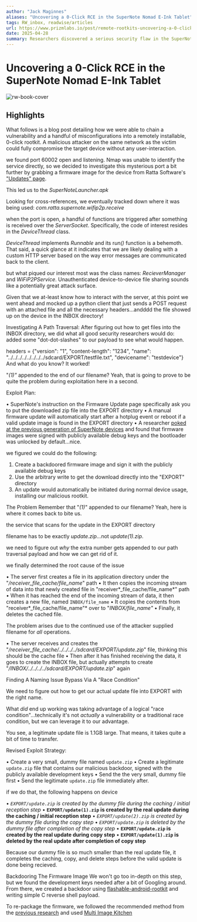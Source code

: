 ```yaml
---
author: "Jack Maginnes"
aliases: "Uncovering a 0-Click RCE in the SuperNote Nomad E-Ink Tablet"
tags: RW_inbox, readwise/articles
url: https://www.prizmlabs.io/post/remote-rootkits-uncovering-a-0-click-rce-in-the-supernote-nomad-e-ink-tablet?ref=blog.exploits.club?__readwiseLocation=
date: 2025-04-28
summary: Researchers discovered a serious security flaw in the SuperNote Nomad E-ink Tablet that allows for a remote installation of a rootkit without any user interaction. They found that a misconfiguration in the device's file-sharing system could be exploited to overwrite important files with malicious updates. After notifying the manufacturer, they agreed to fix the vulnerability in a future update.
---
```

# Uncovering a 0-Click RCE in the SuperNote Nomad E-Ink Tablet

![rw-book-cover](https://static.wixstatic.com/media/82b748_624e8f67c9d947258767a24d625667cf~mv2.avif/v1/fill/w_980,h_551,al_c,q_85/82b748_624e8f67c9d947258767a24d625667cf~mv2.avif)

## Highlights


What follows is a blog post detailing how we were able to chain a vulnerability and a handful of misconfigurations into a remotely installable, 0-click rootkit. A malicious attacker on the same network as the victim could fully compromise the target device without any user-interaction. [](https://read.readwise.io/read/01js1fpx32q7assd9fhkazz3w7)



we found port 60002 open and listening. Nmap was unable to identify the service directly, so we decided to investigate this mysterious port a bit further by grabbing a firmware image for the device from Ratta Software's ["Updates" page](https://support.supernote.com/en_US/change-log/how-to-update-your-supernote). [](https://read.readwise.io/read/01js1fr7204c83fcmp8dpghtd2)



This led us to the *SuperNoteLauncher.apk* [](https://read.readwise.io/read/01js1frt891afc6m7r9kprq31k)



Looking for cross-references, we eventually tracked down where it was being used: *com.ratta.supernote.wifip2p.receive* [](https://read.readwise.io/read/01js1fvg387vtt0n79mc54px75)



when the port is open, a handful of functions are triggered after something is received over the *ServerSocket*. Specifically, the code of interest resides in the *DeviceThread* class. [](https://read.readwise.io/read/01js1fvsgbn8b9gyq26cgkpems)



*DeviceThread* implements *Runnable* and its r*un()* function is a behemoth. That said, a quick glance at it indicates that we are likely dealing with a custom HTTP server based on the way error messages are communicated back to the client. [](https://read.readwise.io/read/01js1fvyd5pax0atjx3ewrwh11)



but what piqued our interest most was the class names: *RecieverManager* and *WiFiP2PService*. Unauthenticated device-to-device file sharing sounds like a potentially great attack surface. [](https://read.readwise.io/read/01js1fyba4qh3m5vp6yaa5zh79)



Given that we at-least know how to interact with the server, at this point we went ahead and mocked up a python client that just sends a POST request with an attached file and all the necessary headers...andddd the file showed up on the device in the INBOX directory! [](https://read.readwise.io/read/01js1fyy64rrcjhjx3y923p205)



Investigating A Path Traversal:
 After figuring out how to get files into the INBOX directory, we did what all good security researchers would do: added some "dot-dot-slashes" to our payload to see what would happen. [](https://read.readwise.io/read/01js1fzmr2xt09h7vwny9h06m3)



headers = {"version": "1", "content-length": "1234", "name": "../../../../../../../../sdcard/EXPORT/testfile.txt", "devicename": "testdevice"} And what do you know? It worked! [](https://read.readwise.io/read/01js1g0yyatxc2ze517j0x3f0w)



"*(1)"* appended to the end of our filename? Yeah, that is going to prove to be quite the problem during exploitation here in a second. [](https://read.readwise.io/read/01js1g2q2vpp4dsr6wns46xj9c)



Exploit Plan: [](https://read.readwise.io/read/01js1g3ngr2kq3z1t4s3bdbjyw)



• SuperNote's instruction on the Firmware Update page specifically ask you to put the downloaded zip file into the EXPORT directory
 • A manual firmware update will automatically start after a hotplug event or reboot if a valid update image is found in the EXPORT directory
 • A researcher [poked at the previous generation of SuperNote devices](https://github.com/TA1312/supernote-a5x) and found that firmware images were signed with publicly available debug keys and the bootloader was unlocked by default...nice. [](https://read.readwise.io/read/01js1g48kd32bshhcdcwjampcb)



we figured we could do the following:
 1. Create a backdoored firmware image and sign it with the publicly available debug keys
 2. Use the arbitrary write to get the download directly into the "EXPORT" directory
 3. An update would automatically be initiated during normal device usage, installing our malicious rootkit. [](https://read.readwise.io/read/01js1g4pvj60gmz2tkn65gbqz8)



The Problem
 Remember that "*(1)*" appended to our filename? Yeah, here is where it comes back to bite us. [](https://read.readwise.io/read/01js1g5ay179xnrp7qqd02g7gp)



the service that scans for the update in the EXPORT directory [](https://read.readwise.io/read/01js1g64y8dsehq1f6cpxbb3t9)



filename has to be exactly *update.zip*...not *update(1).zip*. [](https://read.readwise.io/read/01js1g6g3m3papkpwtwqtdd3hb)



we need to figure out *why* the extra number gets appended to our path traversal payload and how we can get rid of it. [](https://read.readwise.io/read/01js1g6w4pzeeg26rfbjbt3hav)



we finally determined the root cause of the issue [](https://read.readwise.io/read/01js1g82wmmjvmg6vy83b257w8)



• The server first creates a file in its application directory under the "*/*receiver*_file_cache/file_name*" path
 • It then copies the incoming stream of data into that newly created file in "receiver*_file_cache/file_name*" path
 • When it has reached the end of the incoming stream of data, it then creates a new file, named `INBOX/file_name`
 • It copies the contents from "receiver*_file_cache/file_name"* over to "*INBOX/file_name"*
 • Finally, it deletes the cached file. [](https://read.readwise.io/read/01js1g875p9y63t5n85xdatkvt)



The problem arises due to the continued use of the attacker supplied filename for *all* operations. [](https://read.readwise.io/read/01js1g99ewzb06cfq33sawt0xf)



• The server receives and creates the "*/*receiver*_file_cache/../../../../sdcard/EXPORT/update.zip*" file, thinking this should be the cache file
 • Then after it has finished receiving the data, it goes to create the INBOX file, but actually attempts to create "*/INBOX/../../../../sdcard/EXPORT/update.zip*" again [](https://read.readwise.io/read/01js1ga3wwgm4zcyk99ztpwm70)



Finding A Naming Issue Bypass Via A "Race Condition" [](https://read.readwise.io/read/01js1gb0brjaqfcgst91h27m57)



We need to figure out how to get our actual update file into EXPORT with the right name. [](https://read.readwise.io/read/01js1gb7gw6bpq1sq5r3gg0t8n)



What *did* end up working was taking advantage of a logical "race condition"...technically it's not *actually* a vulnerability or a traditional race condition, but we can leverage it to our advantage. [](https://read.readwise.io/read/01js1gbwyqvkjmyz33mt6rc1hj)



You see, a legitimate update file is 1.1GB large. That means, it takes quite a bit of time to transfer. [](https://read.readwise.io/read/01js1gczbvds55zc0wadg83g9x)



Revised Exploit Strategy: [](https://read.readwise.io/read/01js1gdn7wdcvfk8h1aek783gz)



• Create a very small, dummy file named `update.zip`
 • Create a legitimate `update.zip` file that contains our malicious backdoor, signed with the publicly available development keys
 • Send the the very small, dummy file first
 • Send the legitimate `update.zip` file immediately after. [](https://read.readwise.io/read/01js1ge13dqa5z4fghnggr0db2)



if we do that, the following happens on device [](https://read.readwise.io/read/01js1ge9cdy0deqz358whvth67)



• *`EXPORT/update.zip` is created by the dummy file during the caching / initial reception step*
 • **`EXPORT/update(1).zip` is created by the real update during the caching / initial reception step**
 • *`EXPORT/update(2).zip` is created by the dummy file during the copy step*
 • *`EXPORT/update.zip` is deleted by the dummy file after completion of the copy step*
 • **`EXPORT/update.zip` is created by the real update during copy step**
 • **`EXPORT/update(1).zip` is deleted by the real update after completion of copy step** [](https://read.readwise.io/read/01js1gewpa25x4pmwvxw6dkwyx)



Because our dummy file is so much smaller than the real update file, it completes the caching, copy, and delete steps before the valid update is done being recieved. [](https://read.readwise.io/read/01js1gfaeycqr5bdt5xb7bj2qq)



Backdooring The Firmware Image
 We won't go too in-depth on this step, but we found the development keys needed after a bit of Googling around. From there, we created a backdoor using [flashable-android-rootkit](https://github.com/ng-dst/flashable-android-rootkit) and writing simple C reverse shell payload. [](https://read.readwise.io/read/01js1gfytvknpqe2c70qg5x366)



To re-package the firmware, we followed the recommended method from the [previous research](https://github.com/TA1312/supernote-a5x?tab=readme-ov-file#build-and-sign-your-own-updatezip) and used [Multi Image Kitchen](https://forum.xda-developers.com/t/kitchen-windows-multi-image-kitchen-repack-android-partitions.4326387/) [](https://read.readwise.io/read/01js1gg7y8vtfj8mz6beqtgq9k)

